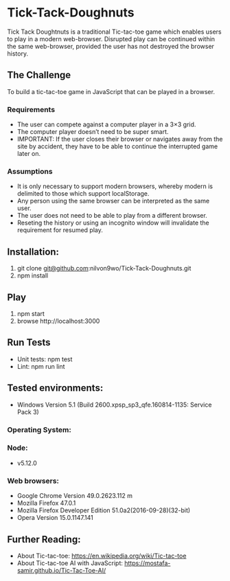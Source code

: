 # Tick-Tack-Doughnuts
Tick Tack Doughtnuts is a traditional Tic-tac-toe game which enables users to play in a modern web-browser.  Disrupted play can be continued within the same web-browser, provided the user has not destroyed the browser history.

## The Challenge
To build a tic-tac-toe game in JavaScript that can be played in a browser.

### Requirements
* The user can compete against a computer player in a 3×3 grid. 
* The computer player doesn’t need to be super smart.
* IMPORTANT: If the user closes their browser or navigates away from the site by accident, they have to be able to continue the interrupted game later on.

### Assumptions
* It is only necessary to support modern browsers, whereby modern is delimited to those which support localStorage.
* Any person using the same browser can be interpreted as the same user.
* The user does not need to be able to play from a different browser.
* Reseting the history or using an incognito window will invalidate the requirement for resumed play.


## Installation:
1. git clone git@github.com:nilvon9wo/Tick-Tack-Doughnuts.git
2. npm install

## Play
1. npm start
2. browse http://localhost:3000

## Run Tests
* Unit tests: npm test
* Lint: npm run lint

## Tested environments:
* Windows Version 5.1 (Build 2600.xpsp_sp3_qfe.160814-1135: Service Pack 3)
### Operating System: 
### Node: 
* v5.12.0
### Web browsers:
* Google Chrome Version 49.0.2623.112 m
* Mozilla Firefox 47.0.1
* Mozilla Firefox Developer Edition 51.0a2(2016-09-28)(32-bit)
* Opera Version 15.0.1147.141
 
## Further Reading:
* About Tic-tac-toe: https://en.wikipedia.org/wiki/Tic-tac-toe
* About Tic-tac-toe AI with JavaScript: https://mostafa-samir.github.io/Tic-Tac-Toe-AI/
